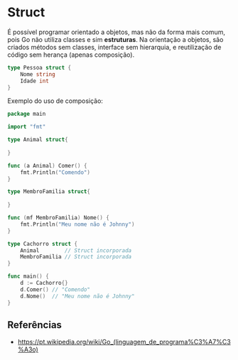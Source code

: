 # Struct

É possível programar orientado a objetos, mas não da forma mais comum, pois Go não utiliza classes e sim **estruturas**. Na orientação a objetos, são criados métodos sem classes, interface sem hierarquia, e reutilização de código sem herança (apenas composição).

```go
type Pessoa struct {
    Nome string
    Idade int
}
```

Exemplo do uso de composição:

```go
package main

import "fmt"

type Animal struct{
    
}

func (a Animal) Comer() {
    fmt.Println("Comendo")
}

type MembroFamilia struct{
    
}

func (mf MembroFamilia) Nome() {
    fmt.Println("Meu nome não é Johnny")
}

type Cachorro struct {
    Animal        // Struct incorporada
    MembroFamilia // Struct incorporada
}

func main() {
    d := Cachorro{}
    d.Comer() // "Comendo"
    d.Nome()  // "Meu nome não é Johnny"
}
```

## Referências

- <https://pt.wikipedia.org/wiki/Go_(linguagem_de_programa%C3%A7%C3%A3o)>
